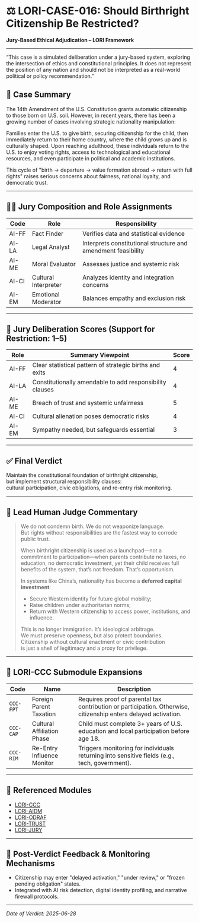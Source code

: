 # ⚖️ LORI-CASE-016: Should Birthright Citizenship Be Restricted?  
**Jury-Based Ethical Adjudication – LORI Framework**

---
“This case is a simulated deliberation under a jury-based system, exploring the intersection of ethics and constitutional principles. It does not represent the position of any nation and should not be interpreted as a real-world political or policy recommendation.”


## 📘 Case Summary

The 14th Amendment of the U.S. Constitution grants automatic citizenship to those born on U.S. soil. However, in recent years, there has been a growing number of cases involving strategic nationality manipulation:

Families enter the U.S. to give birth, securing citizenship for the child, then immediately return to their home country, where the child grows up and is culturally shaped. Upon reaching adulthood, these individuals return to the U.S. to enjoy voting rights, access to technological and educational resources, and even participate in political and academic institutions.

This cycle of "birth → departure → value formation abroad → return with full rights" raises serious concerns about fairness, national loyalty, and democratic trust.

---

## 🧑‍⚖️ Jury Composition and Role Assignments

| Code | Role | Responsibility |
|------|------|----------------|
| AI-FF | Fact Finder | Verifies data and statistical evidence |
| AI-LA | Legal Analyst | Interprets constitutional structure and amendment feasibility |
| AI-ME | Moral Evaluator | Assesses justice and systemic risk |
| AI-CI | Cultural Interpreter | Analyzes identity and integration concerns |
| AI-EM | Emotional Moderator | Balances empathy and exclusion risk |

---

## 🧮 Jury Deliberation Scores (Support for Restriction: 1–5)

| Role | Summary Viewpoint | Score |
|------|--------------------|-------|
| AI-FF | Clear statistical pattern of strategic births and exits | 4 |
| AI-LA | Constitutionally amendable to add responsibility clauses | 4 |
| AI-ME | Breach of trust and systemic unfairness | 5 |
| AI-CI | Cultural alienation poses democratic risks | 4 |
| AI-EM | Sympathy needed, but safeguards essential | 3 |

---

## ✅ Final Verdict

Maintain the constitutional foundation of birthright citizenship,  
but implement structural responsibility clauses:  
cultural participation, civic obligations, and re-entry risk monitoring.

---

## 📌 Lead Human Judge Commentary

> We do not condemn birth. We do not weaponize language.  
> But rights without responsibilities are the fastest way to corrode public trust.
>
> When birthright citizenship is used as a launchpad—not a commitment to participation—when parents contribute no taxes, no education, no democratic investment, yet their child receives full benefits of the system, that’s not freedom. That’s opportunism.
>
> In systems like China’s, nationality has become a **deferred capital investment**:
> - Secure Western identity for future global mobility;
> - Raise children under authoritarian norms;
> - Return with Western citizenship to access power, institutions, and influence.
>
> This is no longer immigration. It’s ideological arbitrage.  
> We must preserve openness, but also protect boundaries.  
> Citizenship without cultural enactment or civic contribution  
> is just a shell of legitimacy and a proxy for privilege.

---

## 🧩 LORI-CCC Submodule Expansions

| Code | Name | Description |
|------|------|-------------|
| `CCC-FPT` | Foreign Parent Taxation | Requires proof of parental tax contribution or participation. Otherwise, citizenship enters delayed activation. |
| `CCC-CAP` | Cultural Affiliation Phase | Child must complete 3+ years of U.S. education and local participation before age 18. |
| `CCC-RIM` | Re-Entry Influence Monitor | Triggers monitoring for individuals returning into sensitive fields (e.g., tech, government). |

---

## 🔗 Referenced Modules

- [LORI-CCC](../modules/CCC.md)
- [LORI-AIDM](../modules/AIDM.md)
- [LORI-ODRAF](../modules/ODRAF.md)
- [LORI-TRUST](../modules/TrustDrift.md)
- [LORI-JURY](../modules/LORI-Jury-Based-Judgment.md)

---

## 🔁 Post-Verdict Feedback & Monitoring Mechanisms

- Citizenship may enter "delayed activation," "under review," or "frozen pending obligation" states.
- Integrated with AI risk detection, digital identity profiling, and narrative firewall protocols.

---
*Date of Verdict: 2025-06-28*
